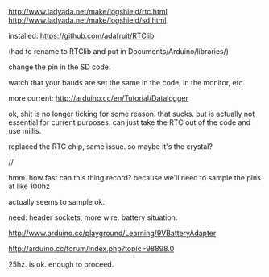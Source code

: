 

http://www.ladyada.net/make/logshield/rtc.html
http://www.ladyada.net/make/logshield/sd.html

installed:
https://github.com/adafruit/RTClib

(had to rename to RTClib and put in Documents/Arduino/libraries/)

change the pin in the SD code.

watch that your bauds are set the same in the code, in the monitor, etc.


more current: http://arduino.cc/en/Tutorial/Datalogger


ok, shit is no longer ticking for some reason. that sucks.
but is actually not essential for current purposes. can just take the RTC out of the code and use millis.

replaced the RTC chip, same issue. so maybe it's the crystal?

//

hmm. how fast can this thing record? because we'll need to sample the pins at like 100hz

actually seems to sample ok.


need: header sockets, more wire. battery situation.

http://www.arduino.cc/playground/Learning/9VBatteryAdapter


http://arduino.cc/forum/index.php?topic=98898.0


25hz. is ok. enough to proceed.